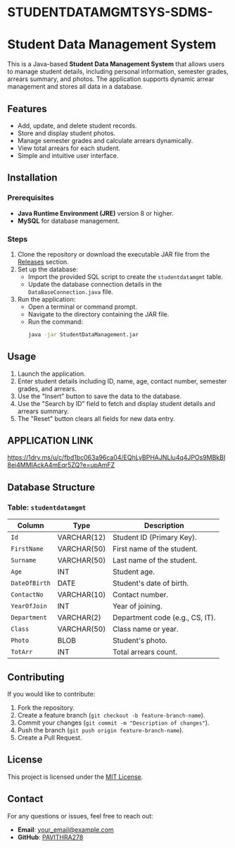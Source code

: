 # STUDENTDATAMGMTSYS-SDMS-
# Student Data Management System

This is a Java-based **Student Data Management System** that allows users to manage student details, including personal information, semester grades, arrears summary, and photos. The application supports dynamic arrear management and stores all data in a database.

## Features

- Add, update, and delete student records.
- Store and display student photos.
- Manage semester grades and calculate arrears dynamically.
- View total arrears for each student.
- Simple and intuitive user interface.

## Installation

### Prerequisites
- **Java Runtime Environment (JRE)** version 8 or higher.
- **MySQL** for database management.

### Steps
1. Clone the repository or download the executable JAR file from the [Releases](https://github.com/your_username/your_repository/releases) section.
2. Set up the database:
   - Import the provided SQL script to create the `studentdatamgmt` table.
   - Update the database connection details in the `DataBaseConnection.java` file.
3. Run the application:
   - Open a terminal or command prompt.
   - Navigate to the directory containing the JAR file.
   - Run the command:
     ```bash
     java -jar StudentDataManagement.jar
     ```

## Usage

1. Launch the application.
2. Enter student details including ID, name, age, contact number, semester grades, and arrears.
3. Use the "Insert" button to save the data to the database.
4. Use the "Search by ID" field to fetch and display student details and arrears summary.
5. The "Reset" button clears all fields for new data entry.

## APPLICATION LINK

https://1drv.ms/u/c/fbd1bc063a96ca04/EQhLyBPHAJNLlu4q4JPOs9MBkBI8ei4MMIAckA4mEqr5ZQ?e=upAmFZ

## Database Structure

### Table: `studentdatamgmt`
| Column         | Type        | Description                     |
|----------------|-------------|---------------------------------|
| `Id`           | VARCHAR(12) | Student ID (Primary Key).       |
| `FirstName`    | VARCHAR(50) | First name of the student.      |
| `Surname`      | VARCHAR(50) | Last name of the student.       |
| `Age`          | INT         | Student age.                   |
| `DateOfBirth`  | DATE        | Student's date of birth.        |
| `ContactNo`    | VARCHAR(10) | Contact number.                 |
| `YearOfJoin`   | INT         | Year of joining.                |
| `Department`   | VARCHAR(2)  | Department code (e.g., CS, IT). |
| `Class`        | VARCHAR(50) | Class name or year.             |
| `Photo`        | BLOB        | Student's photo.                |
| `TotArr`       | INT         | Total arrears count.            |

## Contributing

If you would like to contribute:
1. Fork the repository.
2. Create a feature branch (`git checkout -b feature-branch-name`).
3. Commit your changes (`git commit -m "Description of changes"`).
4. Push the branch (`git push origin feature-branch-name`).
5. Create a Pull Request.

## License

This project is licensed under the [MIT License](LICENSE).

## Contact

For any questions or issues, feel free to reach out:
- **Email**: your_email@example.com
- **GitHub**: [PAVITHRA278](https://github.com/PAVITHRA278)

